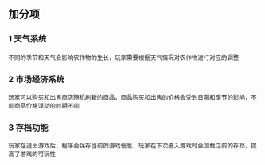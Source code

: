 ## 加分项

### 1 天气系统
```
不同的季节和天气会影响农作物的生长，玩家需要根据天气情况对农作物进行对应的调整
```

### 2 市场经济系统
```
玩家可以购买和出售商店随机刷新的商品，商品购买和出售的价格会受到日期和季节的影响，不同商品价格浮动的时期不同
```

### 3 存档功能
```
玩家在退出游戏后，程序会保存当前的游戏信息，玩家在下次进入游戏时会加载之前的存档，提高了游戏的可玩性
```

